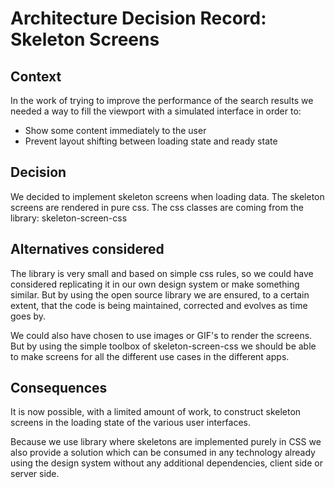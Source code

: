 # Architecture Decision Record: Skeleton Screens

## Context

In the work of trying to improve the performance of the search results
we needed a way to fill the viewport with a simulated interface in order to:

* Show some content immediately to the user
* Prevent layout shifting between loading state and ready state

## Decision

We decided to implement skeleton screens when loading data. The skeleton screens
are rendered in pure css.
The css classes are coming from the library: skeleton-screen-css

## Alternatives considered

The library is very small and based on simple css rules, so we could have
considered replicating it in our own design system or make something similar.
But by using the open source library we are ensured, to a certain extent,
that the code is being maintained, corrected and evolves as time goes by.

We could also have chosen to use images or GIF's to render the screens.
But by using the simple toolbox of skeleton-screen-css we should be able
to make screens for all the different use cases in the different apps.

## Consequences

It is now possible, with a limited amount of work, to construct skeleton screens
in the loading state of the various user interfaces.

Because we use library where skeletons are implemented purely in CSS
we also provide a solution which can be consumed in any technology
already using the design system without any additional dependencies,
client side or server side.
